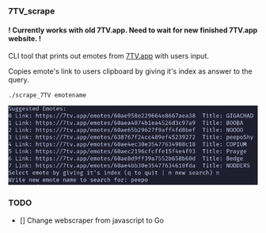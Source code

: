 ### 7TV_scrape


#### ! Currently works with old 7TV.app. Need to wait for new finished 7TV.app website. !

CLI tool that prints out emotes from [7TV.app](https://7tv.app/) with users input.

Copies emote's link to users clipboard by giving it's index as answer to the query.

```
./scrape_7TV emotename
```

![Example picture of usage in CLI](assets/example_usage.png)

### TODO
- [] Change webscraper from javascript to Go
